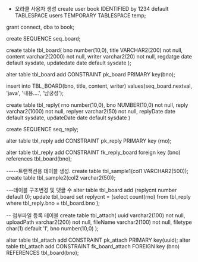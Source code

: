 * 오라클 사용자 생성
create user book IDENTIFIED by 1234
default TABLESPACE users
TEMPORARY TABLESPACE temp;

grant connect, dba to book;

create SEQUENCE seq_board;

create table tbl_board(
    bno number(10,0),
    title VARCHAR2(200) not null,
    content varchar2(2000) not null,
    writer varchar2(20) not null,
    regdatge date default sysdate,
    updatedate date default sysdate
);

alter table tbl_board add CONSTRAINT pk_board
PRIMARY key(bno);

insert into TBL_BOARD(bno, title, content, writer)
values(seq_board.nextval, 'java', '내용....', '남궁성');

create table tbl_reply(
    rno number(10,0),
    bno NUMBER(10,0) not null,
    reply varchar2(1000) not null,
    replyer varchar2(50) not null,
    replyDate date default sysdate,
    updateDate date default sysdate
)

create SEQUENCE seq_reply;

alter table tbl_reply add CONSTRAINT pk_reply PRIMARY key (rno);

alter table tbl_reply add CONSTRAINT fk_reply_board
foreign key (bno) references tbl_board(bno);

-----트랜잭션용 테이블 생성.
create table tbl_sample1(col1 VARCHAR2(500));
create table tbl_sample2(col2 varchar2(50));


---테이블 구조변경 및 댓글 수
alter table tbl_board add (replycnt number default 0);
update tbl_board set replycnt =
(select count(rno) from tbl_reply
where tbl_reply.bno = tbl_board.bno
);


-- 첨부파일 등록 테이블 
create table tbl_attach(
    uuid varchar2(100) not null,
    uploadPath varchar2(200) not null,
    fileName varchar2(100) not null,
    filetype char(1) default 'I',
    bno number(10,0)
);

alter table tbl_attach add CONSTRAINT pk_attach PRIMARY key(uuid);
alter table tbl_attach add CONSTRAINT fk_board_attach FOREIGN key (bno) REFERENCES tbl_board(bno);